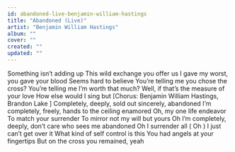 ```yaml
---
id: abandoned-live-benjamin-william-hastings
title: "Abandoned (Live)"
artist: "Benjamin William Hastings"
album: ""
cover: ""
created: ""
updated: ""
---
```


Something isn’t adding up
This wild exchange you offer us
I gave my worst, you gave your blood
Seems hard to believe
You’re telling me you chose the cross?
You’re telling me I’m worth that much?
Well, if that’s the measure of your love
How else would I sing but
[Chorus: Benjamin William Hastings, 
Brandon Lake
]
Completely, deeply, sold out sincerely, abandoned
I’m completely, freely, hands to the ceiling enamored
Oh, my one life endeavor
To match your surrender
To mirror not my will but yours
Oh I’m completely, deeply, don’t care who sees me abandoned
Oh I surrender all (
Oh
)
I just can’t get over it
What kind of self control is this
You had angels at your fingertips
But on the cross you remained, yeah